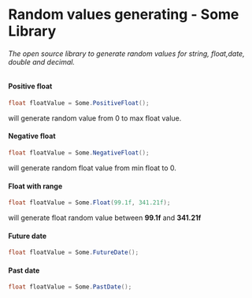 # Random values generating - Some Library

###### The open source library to generate random values for string, float,date, double and decimal.

#### Positive float
```cs
float floatValue = Some.PositiveFloat();
```
will generate random value from 0 to max float value. 

#### Negative float
```cs
float floatValue = Some.NegativeFloat();
```
will generate random float value from min float to 0.

#### Float with range
```cs
float floatValue = Some.Float(99.1f, 341.21f);
```

will generate float random value between **99.1f** and **341.21f**  

#### Future date 
```cs
float floatValue = Some.FutureDate();
```

#### Past date
```cs
float floatValue = Some.PastDate();
```
